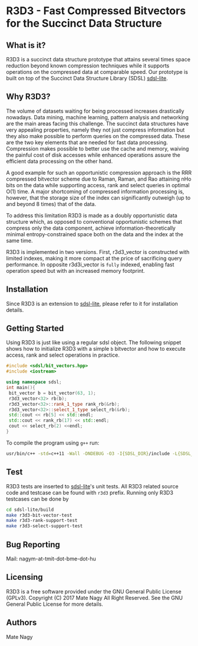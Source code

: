 R3D3 - Fast Compressed Bitvectors for the Succinct Data Structure
=========

What is it?
-----------

R3D3 is a succinct data structure prototype that attains several times
space reduction beyond known compression techniques while it supports
operations on the compressed data at comparable speed. Our prototype is
built on top of the Succinct Data Structure Library (SDSL) [sdsl-lite][SDSLLIT].

Why R3D3?
--------
The volume of datasets waiting for being processed increases drastically nowadays.
Data mining, machine learning, pattern analysis and networking are the main
areas facing this challenge. The succinct data structures have very appealing 
properties, namely they not just compress information but they also make possible
to perform queries on the compressed data. These are the two key elements that
are needed for fast data processing. Compression makes possible to better use the
cache and memory, waiving the painful cost of disk accesses while enhanced operations
assure the efficient data processing on the other hand. 

A good example for such an opportunistic compression approach is the RRR compressed 
bitvector scheme due to Raman, Raman, and Rao attaining nHo bits on the data while
supporting access, rank and select queries in optimal O(1) time. A major shortcoming 
of compressed information processing is, however, that the storage size of the index 
can significantly outweigh (up to and beyond 8 times) that of the data.

To address this limitation R3D3 is made as a doubly opportunistic data structure
which, as opposed to conventional opportunistic schemes that compress only the data 
component, achieve information-theoretically minimal entropy-constrained space both 
on the data and the index at the same time. 

R3D3 is implemented in two versions. First, r3d3_vector is constructed with limited 
indexes, making it more compact at the price of sacrificing query performance. In 
opposite r3d3i_vector is `fully` indexed, enabling fast operation speed but with
an increased memory footprint.

Installation
------------

Since R3D3 is an extension to [sdsl-lite][SDSLLIT], please refer to it for installation
details.

Getting Started
------------

Using R3D3 is just like using a regular sdsl object. The following snippet
shows how to initialize R3D3 with a simple `b` bitvector and how to execute
access, rank and select operations in practice.

```cpp
#include <sdsl/bit_vectors.hpp>
#include <iostream>

using namespace sdsl;
int main(){
 bit_vector b = bit_vector(63, 1);
 r3d3_vector<32> rb(b);
 r3d3_vector<32>::rank_1_type rank_rb(&rb);
 r3d3_vector<32>::select_1_type select_rb(&rb);  
 std::cout << rb[5] << std::endl;
 std::cout << rank_rb(17) << std::endl;
 cout << select_rb(2) <<endl;
}
```
To compile the program using `g++` run:
```sh
usr/bin/c++ -std=c++11 -Wall -DNDEBUG -O3 -I{SDSL_DIR}/include -L{SDSL_DIR}/lib -o program program.cpp -lsdsl -ldivsufsort -ldivsufsort64
```

Test
----

R3D3 tests are inserted to [sdsl-lite][SDSLLIT]'s unit tests. All R3D3 related 
source code and testcase can be found with `r3d3` prefix. Running only R3D3 testcases
can be done by 

```sh
cd sdsl-lite/build
make r3d3-bit-vector-test
make r3d3-rank-support-test
make r3d3-select-support-test
```

Bug Reporting
------------

Mail:
nagym-at-tmit-dot-bme-dot-hu

Licensing
---------

R3D3 is a free software provided under the GNU General Public License (GPLv3). 
Copyright (C) 2017 Mate Nagy All Right Reserved.
See the GNU General Public License for more details.

Authors
-------
Mate Nagy

[SDSLLIT]: https://github.com/simongog/sdsl-lite/wiki/Literature "Succinct Data Structure Literature"
